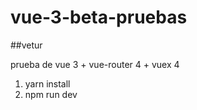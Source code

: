 # vue-3-beta-pruebas

##vetur

prueba de vue 3 + vue-router 4 + vuex 4

1) yarn install
2) npm run dev
